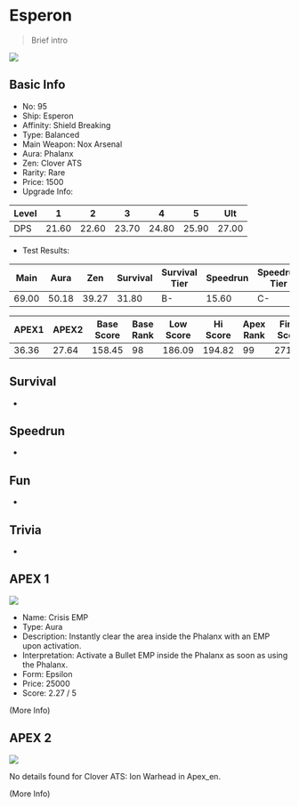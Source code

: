 # Esperon

> Brief intro

<img src="/ships/ship_95.png" style={{zoom:1}}/>

## Basic Info

- No: 95
- Ship: Esperon
- Affinity: Shield Breaking
- Type: Balanced
- Main Weapon: Nox Arsenal
- Aura: Phalanx
- Zen: Clover ATS
- Rarity: Rare
- Price: 1500
- Upgrade Info: 

| Level | 1 | 2 | 3 | 4 | 5 | Ult |
|--|--|--|--|--|--|--|
| DPS | 21.60 | 22.60 | 23.70 | 24.80 | 25.90 | 27.00 |

- Test Results: 

| Main | Aura | Zen | Survival | Survival Tier | Speedrun | Speedrun Tier | Fun | Fun Tier |
|--|--|--|--|--|--|--|--|--|
| 69.00 | 50.18 | 39.27 | 31.80 | B- | 15.60 | C- | 29.40 | C+ |

| APEX1 | APEX2 | Base Score | Base Rank | Low Score | Hi Score | Apex Rank | Final Score | FinalRank |
|--|--|--|--|--|--|--|--|--|
| 36.36 | 27.64 | 158.45 | 98 | 186.09 | 194.82 | 99 | 271.62 | 98 |

## Survival

-

## Speedrun

-

## Fun

-

## Trivia

-

## APEX 1

<img src="/ships/ship_95_apex_1.png" style={{zoom:1}}/>

- Name: Crisis EMP
- Type: Aura
- Description: Instantly clear the area inside the Phalanx with an EMP upon activation.
- Interpretation: Activate a Bullet EMP inside the Phalanx as soon as using the Phalanx.
- Form: Epsilon
- Price: 25000
- Score: 2.27 / 5

(More Info)

## APEX 2

<img src="/ships/ship_95_apex_2.png" style={{zoom:1}}/>

No details found for Clover ATS: Ion Warhead in Apex_en.

(More Info)
